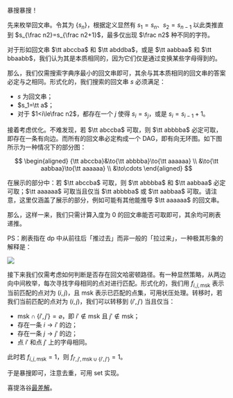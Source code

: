 暴搜暴搜！

先来枚举回文串。令其为 $\{s_n\}$，根据定义显然有 $s_1=s_{n}$、$s_2=s_{n-1}$ 以此类推直到 $s_{\frac n2}=s_{\frac n2+1}$，最多仅出现 $\frac n2$ 种不同的字符。

对于形如回文串 $\tt abccba$ 和 $\tt abddba$，或是 $\tt aabbaa$ 和 $\tt bbaabb$，我们认为其是本质相同的，因为它们仅是通过变换某些字母得到的。

那么，我们仅需搜索字典序最小的回文串即可，其余与其本质相同的回文串的答案必定与之相同。形式化的，我们搜索的回文串 $s$ 必须满足：

- $s$ 为回文串；
- $s_1=\tt a$；
- 对于 $1<i\le\frac n2$，都存在一个 $j$ 使得 $s_i=s_j$，或是 $s_i=s_{i-1}+1$。

接着考虑优化。不难发现，若 $\tt abccba$ 可取，则 $\tt abbbba$ 必定可取，即存在一条有向边。而所有的回文串必定构成一个 DAG，即有向无环图。如下图所示为一种情况下的部分图：

$$
\begin{aligned}
  {\tt abccba}&\to{\tt abbbba}\to{\tt aaaaaa} \\
          &\to{\tt aabbaa}\to{\tt aaaaaa} \\
          &\to\cdots
\end{aligned}
$$

在展示的部分中：若 $\tt abccba$ 可取，则 $\tt abbbba$ 和 $\tt aabbaa$ 必定可取；$\tt aaaaaa$ 可取当且仅当 $\tt abbbba$ 或 $\tt aabbaa$ 可取。请注意，这里仅涵盖了展示的部分，例如可能有其他能推导 $\tt aaaaaa$ 的回文串。

那么，这样一来，我们只需计算入度为 $0$ 的回文串能否可取即可，其余均可刷表递推。

PS：刷表指在 dp 中从前往后「推过去」而非一般的「拉过来」，一种极其形象的解释是：

![](https://cdn.luogu.com.cn/upload/image_hosting/20lcxran.png)

接下来我们仅需考虑如何判断是否存在回文哈密顿路径。有一种显然策略，从两边向中间枚举，每次寻找字母相同的点对进行匹配。形式化的，我们用 $f_{i,j,\text{msk}}$ 表示当前匹配的点对为 $(i,j)$，且 $\text{msk}$ 表示已匹配的点集，可用状压处理。转移时，若我们当前匹配的点对为 $(i,j)$，我们可以转移到 $(i',j')$ 当且仅当：

- $\text{msk}\cap\{i',j'\}=\varnothing$，即 $i'\notin\text{msk}$ 且 $j'\notin\text{msk}$；
- 存在一条 $i\to i'$ 的边；
- 存在一条 $j\to j'$ 的边；
- 点 $i'$ 和点 $j'$ 上的字母相同。

此时若 $f_{i,j,\text{msk}}=1$，则 $f_{i',j',\text{msk}\cup\{i',j'\}}=1$。

于是暴搜即可，注意去重，可用 set 实现。

喜提洛谷[最差解](https://www.luogu.com.cn/record/list?pid=CF1569F&orderBy=1&status=&page=1)。